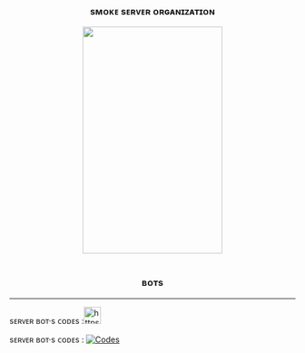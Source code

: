 ### <div align="center">sᴍᴏᴋᴇ sᴇʀᴠᴇʀ ᴏʀɢᴀɴɪᴢᴀᴛɪᴏɴ</div>  

<div align="center">
<img src="https://cdn.discordapp.com/attachments/865598508924796978/1084530448954306650/smoke_banner.gif" align="center" width="70%" height="400" />
</div><br/>


### <div align="center">ʙᴏᴛs</div> 

----

<div align="left">
sᴇʀᴠᴇʀ ʙᴏᴛ·s ᴄᴏᴅᴇs :<img src="https://cdn.discordapp.com/attachments/931125155621666836/1088432795023577198/code.png" alt="https://github.com/orgs/Smoke-Community/repositories" width="30" height="30" />
</div>


sᴇʀᴠᴇʀ ʙᴏᴛ·s ᴄᴏᴅᴇs : [![Codes](https://cdn.discordapp.com/attachments/931125155621666836/1088432795023577198/code.png)](https://github.com/orgs/Smoke-Community/repositories)</p>
